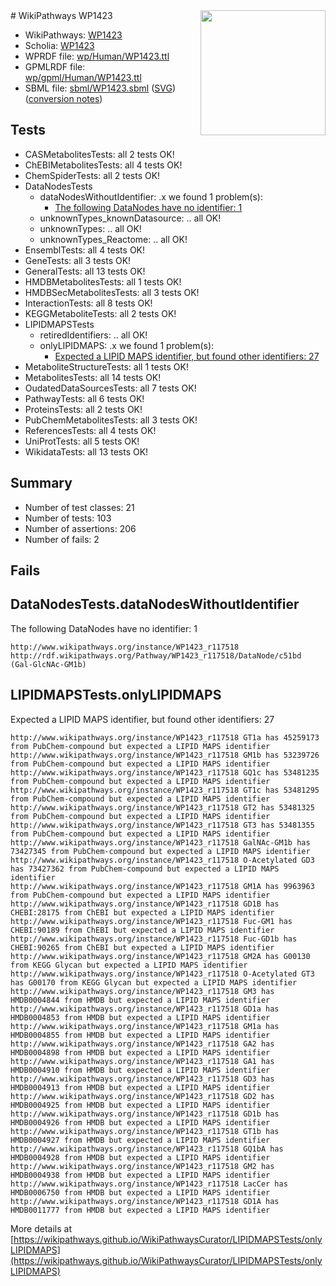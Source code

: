 <img style="float: right; width: 200px" src="../logo.png" />
# WikiPathways WP1423

* WikiPathways: [WP1423](https://identifiers.org/wikipathways:WP1423)
* Scholia: [WP1423](https://scholia.toolforge.org/wikipathways/WP1423)
* WPRDF file: [wp/Human/WP1423.ttl](../wp/Human/WP1423.ttl)
* GPMLRDF file: [wp/gpml/Human/WP1423.ttl](../wp/gpml/Human/WP1423.ttl)
* SBML file: [sbml/WP1423.sbml](../sbml/WP1423.sbml) ([SVG](../sbml/WP1423.svg)) ([conversion notes](../sbml/WP1423.txt))

## Tests
* CASMetabolitesTests: all 2 tests OK!
* ChEBIMetabolitesTests: all 4 tests OK!
* ChemSpiderTests: all 2 tests OK!
* DataNodesTests
    * dataNodesWithoutIdentifier: .x we found 1 problem(s):
        * [The following DataNodes have no identifier: 1](#d2d32fa0)
    * unknownTypes_knownDatasource: .. all OK!
    * unknownTypes: .. all OK!
    * unknownTypes_Reactome: .. all OK!
* EnsemblTests: all 4 tests OK!
* GeneTests: all 3 tests OK!
* GeneralTests: all 13 tests OK!
* HMDBMetabolitesTests: all 1 tests OK!
* HMDBSecMetabolitesTests: all 3 tests OK!
* InteractionTests: all 8 tests OK!
* KEGGMetaboliteTests: all 2 tests OK!
* LIPIDMAPSTests
    * retiredIdentifiers: .. all OK!
    * onlyLIPIDMAPS: .x we found 1 problem(s):
        * [Expected a LIPID MAPS identifier, but found other identifiers: 27](#d0bfb69e)
* MetaboliteStructureTests: all 1 tests OK!
* MetabolitesTests: all 14 tests OK!
* OudatedDataSourcesTests: all 7 tests OK!
* PathwayTests: all 6 tests OK!
* ProteinsTests: all 2 tests OK!
* PubChemMetabolitesTests: all 3 tests OK!
* ReferencesTests: all 4 tests OK!
* UniProtTests: all 5 tests OK!
* WikidataTests: all 13 tests OK!


## Summary

* Number of test classes: 21
* Number of tests: 103
* Number of assertions: 206
* Number of fails: 2

## Fails

<a name="d2d32fa0" />

## DataNodesTests.dataNodesWithoutIdentifier

The following DataNodes have no identifier: 1
```
http://www.wikipathways.org/instance/WP1423_r117518 http://rdf.wikipathways.org/Pathway/WP1423_r117518/DataNode/c51bd (Gal-GlcNAc-GM1b)
```

<a name="d0bfb69e" />

## LIPIDMAPSTests.onlyLIPIDMAPS

Expected a LIPID MAPS identifier, but found other identifiers: 27
```
http://www.wikipathways.org/instance/WP1423_r117518 GT1a has 45259173 from PubChem-compound but expected a LIPID MAPS identifier
http://www.wikipathways.org/instance/WP1423_r117518 GM1b has 53239726 from PubChem-compound but expected a LIPID MAPS identifier
http://www.wikipathways.org/instance/WP1423_r117518 GQ1c has 53481235 from PubChem-compound but expected a LIPID MAPS identifier
http://www.wikipathways.org/instance/WP1423_r117518 GT1c has 53481295 from PubChem-compound but expected a LIPID MAPS identifier
http://www.wikipathways.org/instance/WP1423_r117518 GT2 has 53481325 from PubChem-compound but expected a LIPID MAPS identifier
http://www.wikipathways.org/instance/WP1423_r117518 GT3 has 53481355 from PubChem-compound but expected a LIPID MAPS identifier
http://www.wikipathways.org/instance/WP1423_r117518 GalNAc-GM1b has 73427345 from PubChem-compound but expected a LIPID MAPS identifier
http://www.wikipathways.org/instance/WP1423_r117518 O-Acetylated GD3 has 73427362 from PubChem-compound but expected a LIPID MAPS identifier
http://www.wikipathways.org/instance/WP1423_r117518 GM1A has 9963963 from PubChem-compound but expected a LIPID MAPS identifier
http://www.wikipathways.org/instance/WP1423_r117518 GD1B has CHEBI:28175 from ChEBI but expected a LIPID MAPS identifier
http://www.wikipathways.org/instance/WP1423_r117518 Fuc-GM1 has CHEBI:90189 from ChEBI but expected a LIPID MAPS identifier
http://www.wikipathways.org/instance/WP1423_r117518 Fuc-GD1b has CHEBI:90265 from ChEBI but expected a LIPID MAPS identifier
http://www.wikipathways.org/instance/WP1423_r117518 GM2A has G00130 from KEGG Glycan but expected a LIPID MAPS identifier
http://www.wikipathways.org/instance/WP1423_r117518 O-Acetylated GT3 has G00170 from KEGG Glycan but expected a LIPID MAPS identifier
http://www.wikipathways.org/instance/WP1423_r117518 GM3 has HMDB0004844 from HMDB but expected a LIPID MAPS identifier
http://www.wikipathways.org/instance/WP1423_r117518 GD1a has HMDB0004853 from HMDB but expected a LIPID MAPS identifier
http://www.wikipathways.org/instance/WP1423_r117518 GM1a has HMDB0004855 from HMDB but expected a LIPID MAPS identifier
http://www.wikipathways.org/instance/WP1423_r117518 GA2 has HMDB0004898 from HMDB but expected a LIPID MAPS identifier
http://www.wikipathways.org/instance/WP1423_r117518 GA1 has HMDB0004910 from HMDB but expected a LIPID MAPS identifier
http://www.wikipathways.org/instance/WP1423_r117518 GD3 has HMDB0004913 from HMDB but expected a LIPID MAPS identifier
http://www.wikipathways.org/instance/WP1423_r117518 GD2 has HMDB0004925 from HMDB but expected a LIPID MAPS identifier
http://www.wikipathways.org/instance/WP1423_r117518 GD1b has HMDB0004926 from HMDB but expected a LIPID MAPS identifier
http://www.wikipathways.org/instance/WP1423_r117518 GT1b has HMDB0004927 from HMDB but expected a LIPID MAPS identifier
http://www.wikipathways.org/instance/WP1423_r117518 GQ1bA has HMDB0004928 from HMDB but expected a LIPID MAPS identifier
http://www.wikipathways.org/instance/WP1423_r117518 GM2 has HMDB0004938 from HMDB but expected a LIPID MAPS identifier
http://www.wikipathways.org/instance/WP1423_r117518 LacCer has HMDB0006750 from HMDB but expected a LIPID MAPS identifier
http://www.wikipathways.org/instance/WP1423_r117518 GD1A has HMDB0011777 from HMDB but expected a LIPID MAPS identifier
```

More details at [https://wikipathways.github.io/WikiPathwaysCurator/LIPIDMAPSTests/onlyLIPIDMAPS](https://wikipathways.github.io/WikiPathwaysCurator/LIPIDMAPSTests/onlyLIPIDMAPS)

